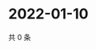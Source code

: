 # 2022-01-10

共 0 条

<!-- BEGIN WEIBO -->
<!-- 最后更新时间 Mon Jan 10 2022 11:11:43 GMT+0800 (China Standard Time) -->

<!-- END WEIBO -->
